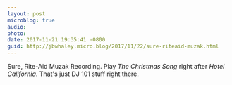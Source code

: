 ```yaml
---
layout: post
microblog: true
audio: 
photo: 
date: 2017-11-21 19:35:41 -0800
guid: http://jbwhaley.micro.blog/2017/11/22/sure-riteaid-muzak.html
---
```

Sure, Rite-Aid Muzak Recording. Play *The Christmas Song* right after *Hotel California*. That's just DJ 101 stuff right there.

